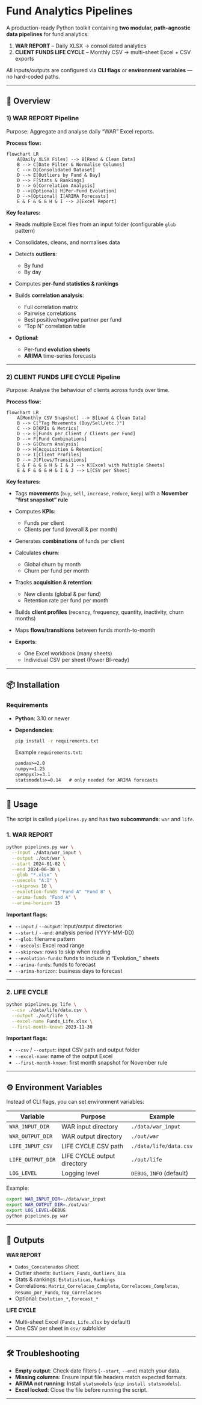 
# Fund Analytics Pipelines

A production-ready Python toolkit containing **two modular, path-agnostic data pipelines** for fund analytics:

1. **WAR REPORT** – Daily XLSX → consolidated analytics  
2. **CLIENT FUNDS LIFE CYCLE** – Monthly CSV → multi-sheet Excel + CSV exports

All inputs/outputs are configured via **CLI flags** or **environment variables** — no hard-coded paths.

---

## 📌 Overview

### 1) WAR REPORT Pipeline
Purpose: Aggregate and analyse daily “WAR” Excel reports.

**Process flow:**
```mermaid
flowchart LR
    A[Daily XLSX Files] --> B[Read & Clean Data]
    B --> C[Date Filter & Normalise Columns]
    C --> D[Consolidated Dataset]
    D --> E[Outliers by Fund & Day]
    D --> F[Stats & Rankings]
    D --> G[Correlation Analysis]
    D -->|Optional| H[Per-Fund Evolution]
    D -->|Optional| I[ARIMA Forecasts]
    E & F & G & H & I --> J[Excel Report]
````

**Key features:**

* Reads multiple Excel files from an input folder (configurable `glob` pattern)
* Consolidates, cleans, and normalises data
* Detects **outliers**:

  * By fund
  * By day
* Computes **per-fund statistics & rankings**
* Builds **correlation analysis**:

  * Full correlation matrix
  * Pairwise correlations
  * Best positive/negative partner per fund
  * “Top N” correlation table
* **Optional**:

  * Per-fund **evolution sheets**
  * **ARIMA** time-series forecasts

---

### 2) CLIENT FUNDS LIFE CYCLE Pipeline

Purpose: Analyse the behaviour of clients across funds over time.

**Process flow:**

```mermaid
flowchart LR
    A[Monthly CSV Snapshot] --> B[Load & Clean Data]
    B --> C["Tag Movements (Buy/Sell/etc.)"]
    C --> D[KPIs & Metrics]
    D --> E[Funds per Client / Clients per Fund]
    D --> F[Fund Combinations]
    D --> G[Churn Analysis]
    D --> H[Acquisition & Retention]
    D --> I[Client Profiles]
    D --> J[Flows/Transitions]
    E & F & G & H & I & J --> K[Excel with Multiple Sheets]
    E & F & G & H & I & J --> L[CSV per Sheet]
```

**Key features:**

* Tags **movements** (`buy`, `sell`, `increase`, `reduce`, `keep`) with a **November “first snapshot” rule**
* Computes **KPIs**:

  * Funds per client
  * Clients per fund (overall & per month)
* Generates **combinations** of funds per client
* Calculates **churn**:

  * Global churn by month
  * Churn per fund per month
* Tracks **acquisition & retention**:

  * New clients (global & per fund)
  * Retention rate per fund per month
* Builds **client profiles** (recency, frequency, quantity, inactivity, churn months)
* Maps **flows/transitions** between funds month-to-month
* **Exports**:

  * One Excel workbook (many sheets)
  * Individual CSV per sheet (Power BI-ready)

---

## 📦 Installation

### Requirements

* **Python**: 3.10 or newer
* **Dependencies**:

  ```bash
  pip install -r requirements.txt
  ```

  Example `requirements.txt`:

  ```txt
  pandas>=2.0
  numpy>=1.25
  openpyxl>=3.1
  statsmodels>=0.14   # only needed for ARIMA forecasts
  ```

---

## 🚀 Usage

The script is called `pipelines.py` and has **two subcommands**: `war` and `life`.

### 1. WAR REPORT

```bash
python pipelines.py war \
  --input ./data/war_input \
  --output ./out/war \
  --start 2024-01-02 \
  --end 2024-06-30 \
  --glob "*.xlsx" \
  --usecols "A:I" \
  --skiprows 10 \
  --evolution-funds "Fund A" "Fund B" \
  --arima-funds "Fund A" \
  --arima-horizon 15
```

**Important flags:**

* `--input` / `--output`: input/output directories
* `--start` / `--end`: analysis period (YYYY-MM-DD)
* `--glob`: filename pattern
* `--usecols`: Excel read range
* `--skiprows`: rows to skip when reading
* `--evolution-funds`: funds to include in “Evolution\_” sheets
* `--arima-funds`: funds to forecast
* `--arima-horizon`: business days to forecast

---

### 2. LIFE CYCLE

```bash
python pipelines.py life \
  --csv ./data/life/data.csv \
  --output ./out/life \
  --excel-name Funds_Life.xlsx \
  --first-month-known 2023-11-30
```

**Important flags:**

* `--csv` / `--output`: input CSV path and output folder
* `--excel-name`: name of the output Excel
* `--first-month-known`: first month snapshot for November rule

---

## ⚙️ Environment Variables

Instead of CLI flags, you can set environment variables:

| Variable          | Purpose                     | Example                   |
| ----------------- | --------------------------- | ------------------------- |
| `WAR_INPUT_DIR`   | WAR input directory         | `./data/war_input`        |
| `WAR_OUTPUT_DIR`  | WAR output directory        | `./out/war`               |
| `LIFE_INPUT_CSV`  | LIFE CYCLE CSV path         | `./data/life/data.csv`    |
| `LIFE_OUTPUT_DIR` | LIFE CYCLE output directory | `./out/life`              |
| `LOG_LEVEL`       | Logging level               | `DEBUG`, `INFO` (default) |

Example:

```bash
export WAR_INPUT_DIR=./data/war_input
export WAR_OUTPUT_DIR=./out/war
export LOG_LEVEL=DEBUG
python pipelines.py war
```

---

## 📂 Outputs

**WAR REPORT**

* `Dados_Concatenados` sheet
* Outlier sheets: `Outliers_Fundo`, `Outliers_Dia`
* Stats & rankings: `Estatisticas`, `Rankings`
* Correlations: `Matriz_Correlacao_Completa`, `Correlacoes_Completas`, `Resumo_por_Fundo`, `Top_Correlacoes`
* Optional: `Evolution_*`, `Forecast_*`

**LIFE CYCLE**

* Multi-sheet Excel (`Funds_Life.xlsx` by default)
* One CSV per sheet in `csv/` subfolder

---

## 🛠 Troubleshooting

* **Empty output**: Check date filters (`--start`, `--end`) match your data.
* **Missing columns**: Ensure input file headers match expected formats.
* **ARIMA not running**: Install `statsmodels` (`pip install statsmodels`).
* **Excel locked**: Close the file before running the script.

---
